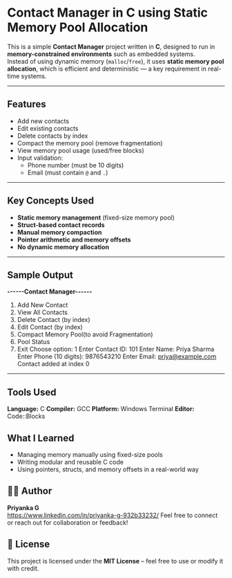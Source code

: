 # Contact Manager in C using Static Memory Pool Allocation

This is a simple **Contact Manager** project written in **C**, designed to run in **memory-constrained environments** such as embedded systems.  
Instead of using dynamic memory (`malloc`/`free`), it uses **static memory pool allocation**, which is efficient and deterministic — a key requirement in real-time systems.

---

## Features

- Add new contacts
- Edit existing contacts
- Delete contacts by index
- Compact the memory pool (remove fragmentation)
- View memory pool usage (used/free blocks)
- Input validation:
  - Phone number (must be 10 digits)
  - Email (must contain `@` and `.`)

---

## Key Concepts Used

- **Static memory management** (fixed-size memory pool)
- **Struct-based contact records**
- **Manual memory compaction**
- **Pointer arithmetic and memory offsets**
- **No dynamic memory allocation**

---
## Sample Output
**------Contact Manager------**
1. Add New Contact
2. View All Contacts
3. Delete Contact (by index)
4. Edit Contact (by index)
5. Compact Memory Pool(to avoid Fragmentation)
6. Pool Status
7. Exit
Choose option: 1
Enter Contact ID: 101
Enter Name: Priya Sharma
Enter Phone (10 digits): 9876543210
Enter Email: priya@example.com
Contact added at index 0
---
## Tools Used
**Language:** C
**Compiler:** GCC 
**Platform:** Windows Terminal
**Editor:** Code::Blocks 

## What I Learned 
- Managing memory manually using fixed-size pools
- Writing modular and reusable C code
- Using pointers, structs, and memory offsets in a real-world way

## 👩‍💻 Author

**Priyanka G**  
https://www.linkedin.com/in/priyanka-g-932b33232/
Feel free to connect or reach out for collaboration or feedback!

## 📝 License

This project is licensed under the **MIT License** – feel free to use or modify it with credit.
